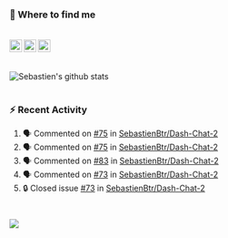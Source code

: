 
<h1></h1>

### :speech_balloon: Where to find me

</br>
<a href="https://twitter.com/seb_bouttier">
  <img align="left" width="22px" src="https://cdn.jsdelivr.net/npm/simple-icons@v3/icons/twitter.svg" />
</a>
<a href="https://www.linkedin.com/in/sebastien-bouttier">
  <img align="left" width="22px" src="https://cdn.jsdelivr.net/npm/simple-icons@v3/icons/linkedin.svg" />
</a>
<a href="https://sebastien-bouttier.medium.com/">
  <img align="left" width="22px" src="https://cdn.jsdelivr.net/npm/simple-icons@v3/icons/medium.svg" />
</a>
</br>

<h1></h1>

![Sebastien's github stats](https://github-readme-stats.vercel.app/api?username=sebastienBtr&show_icons=true&title_color=24292e&icon_color=40c463&text_color=24292e&bg_color=fff&count_private=true)

<h1></h1>

### :zap: Recent Activity

<!--START_SECTION:activity-->
1. 🗣 Commented on [#75](https://github.com/SebastienBtr/Dash-Chat-2/issues/75#issuecomment-1952921427) in [SebastienBtr/Dash-Chat-2](https://github.com/SebastienBtr/Dash-Chat-2)
2. 🗣 Commented on [#75](https://github.com/SebastienBtr/Dash-Chat-2/issues/75#issuecomment-1952899362) in [SebastienBtr/Dash-Chat-2](https://github.com/SebastienBtr/Dash-Chat-2)
3. 🗣 Commented on [#83](https://github.com/SebastienBtr/Dash-Chat-2/issues/83#issuecomment-1952860312) in [SebastienBtr/Dash-Chat-2](https://github.com/SebastienBtr/Dash-Chat-2)
4. 🗣 Commented on [#73](https://github.com/SebastienBtr/Dash-Chat-2/issues/73#issuecomment-1952858267) in [SebastienBtr/Dash-Chat-2](https://github.com/SebastienBtr/Dash-Chat-2)
5. 🔒 Closed issue [#73](https://github.com/SebastienBtr/Dash-Chat-2/issues/73) in [SebastienBtr/Dash-Chat-2](https://github.com/SebastienBtr/Dash-Chat-2)
<!--END_SECTION:activity-->

<h1></h1>

![](https://komarev.com/ghpvc/?username=sebastienBtr)
